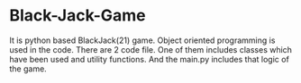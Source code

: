 # Black-Jack-Game
It is python based BlackJack(21) game. Object oriented programming is used in the code. There are 2 code file. One of them includes classes which have been used and utility functions. And the main.py includes that logic of the game. 
